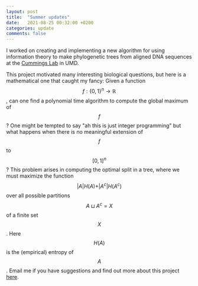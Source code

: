 ```yaml
---
layout: post
title:  "Summer updates"
date:   2021-08-25 00:32:00 +0200
categories: update
comments: false
---
```


I worked on creating and implementing a new algorithm for using information theory to make phylogenetic trees from aligned DNA sequences at the [Cummings Lab](https://cummings-lab.org/about/) in UMD.

This project motivated many interesting biological questions, but here is a mathematical one that caught my fancy: Given a function $$ f: \{0,1\}^n \to \mathbb{R} $$, can one find a polynomial time algorithm to compute the global maximum of $$ f $$? One might be tempted to say "ah this is just integer programming" but what happens when there is no meaningful extension of $$ f $$ to $$ [0,1]^n $$? This problem arises in computing the optimal split in a tree, where we must maximize the function $$ \vert A \vert H(A) + \vert A^c \vert H(A^c) $$ over all possible partitions $$ A \sqcup A^c = X $$ of a finite set $$ X $$. Here $$ H(A) $$ is the (empirical) entropy of $$ A $$. Email me if you have suggestions and find out more about this project [here](https://github.com/ShashankSule/info_theoretic_phylo). 